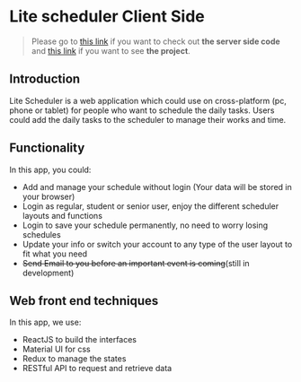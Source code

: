 # Lite scheduler Client Side
 
 >Please go to [this link](https://github.com/klwaamzhang/lite-scheduler-server) if you want to check out __the server side code__ and [this link](https://klwaamzhang.github.io/lite-scheduler-client/) if you want to see __the project__.
 
 ## Introduction
 Lite Scheduler is a web application which could use on cross-platform (pc, phone or tablet) for people who want to schedule the daily tasks. Users could add the daily tasks to the scheduler to manage their works and time.

 ## Functionality
 In this app, you could:
* Add and manage your schedule without login (Your data will be stored in your browser)
* Login as regular, student or senior user, enjoy the different scheduler layouts and functions
* Login to save your schedule permanently, no need to worry losing schedules
* Update your info or switch your account to any type of the user layout to fit what you need
* <del>Send Email to you before an important event is coming</del>(still in development)

## Web front end techniques
 In this app, we use:
 * ReactJS to build the interfaces
 * Material UI for css
 * Redux to manage the states
 * RESTful API to request and retrieve data
